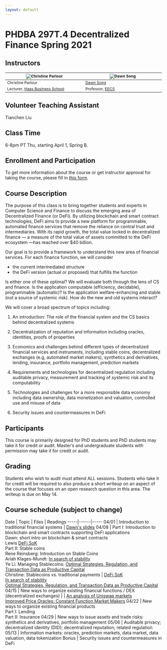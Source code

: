 ```yaml
---
layout: default
---
```


# PHDBA 297T.4 Decentralized Finance Spring 2021

## Instructors

<table style="table-layout: fixed; font-size: 88%;">
  <thead>
    <tr>
      <th style="width: 25%;"><img src="https://vcresearch.berkeley.edu/sites/default/files/styles/faculty_photo_full/public/2018-01/christine_parlour.jpg?itok=MubDXnwu" alt="Christine Parlour"></th>
      <th style="width: 25%;"><img src="https://people.eecs.berkeley.edu/~dawnsong/dawn-berkeley.jpg" alt="Dawn Song"></th>
    </tr>
  </thead>
  <tbody>
    <tr>
      <td>Christine Parlour</td>
      <td><a href="https://people.eecs.berkeley.edu/~dawnsong/">Dawn Song</a></td>
    </tr>
    <tr>
      <td>Lecturer, <a href="http://haas.berkeley.edu/">Haas Business School</a></td>
      <td>Professor, <a href="https://eecs.berkeley.edu/">EECS</a></td>
    </tr>
  </tbody>
</table>

## Volunteer Teaching Assistant

Tianchen Liu

## Class Time

6-8pm PT Thu, starting April 1, Spring B.

## Enrollment and Participation

To get more information about the course or get instructor approval for taking the course, please fill in [this form](https://docs.google.com/forms/d/e/1FAIpQLScoLJB9CR5ZXcx6EgyYvgJkodQqslCEKpUh9GuhxOvrsuIytA/viewform).

## Course Description

The purpose of this class is to bring together students and experts in Computer Science and Finance to discuss the emerging area of Decentralized Finance (or DeFi). By utilizing blockchain and smart contract technologies, DeFi aims to provide a new platform for programmable, automated finance services that remove the reliance on central trust and intermediaries. With its rapid growth, the total value locked in decentralized finance — a measure of the total value of assets committed to the DeFi ecosystem —has reached over $40 billion.

Our goal is to provide a framework to understand this new area of financial services.  For each finance function, we will consider

- the current intermediated structure
- the DeFi version (actual or proposed) that fulfills the function

Is either one of these optimal?  We will evaluate both through the lens of CS and finance. Is the application computable (efficiency, decidable), programmable (automatic)?  Is the application welfare-enhancing and stable (not a source of systemic risk).  How do the new and old systems interact? 

We will cover a broad spectrum of topics including:

1. An introduction: The role of the financial system and the CS basics behind decentralized systems

2. Decentralization of reputation and information including oracles, identities, proofs of properties

3. Economics and challenges behind different types of decentralized financial services and instruments, including stable coins, decentralized exchanges (e.g, automated market makers), synthetics and derivatives, lending, insurance, portfolio management, prediction markets

4. Requirements and technologies for decentralized regulation including auditable privacy, measurement and tracking of systemic risk and its computability

5. Technologies and challenges for a more responsible data economy including data ownership, data monetization and valuation, controlled use and misuse of data

6. Security issues and countermeasures in DeFi

## Participants

This course is primarily designed for PhD students and PhD students may take it for credit or audit.  Master’s and undergraduate students with permission may take it for credit or audit.

## Grading

Students who wish to audit must attend ALL sessions. Students who take it for credit will be required to also produce a short writeup on an aspect of the course that focuses on an open research question in this area. The writeup is due on May 14.

## Course schedule (subject to change)

Date | Topic | Files | Readings
-----|------|-----
04/01 | Introduction to traditional financial systems | [Dawn's slides](./assets/defi-s21-lec1-overview.pdf)
04/08 | Part I: Introduction to blockchain and smart contracts supporting DeFi applications <br/> Dawn: short intro on blockchain & smart contracts <br/> Lewis [DeFi SoK](https://arxiv.org/abs/2101.08778) <br/> Part II: Stable coins <br/> Rene Reinsberg: Introduction on Stable Coins <br/> Ariah Klages-Mundt: [In search of stability](https://arxiv.org/abs/2006.12388) <br/> Ye Li: Managing Stablecoins: [Optimal Strategies, Regulation, and Transaction Data as Productive Capital](https://papers.ssrn.com/sol3/papers.cfm?abstract_id=3757083) <br/> Christine: Stablecoins vs. traditional payments | [DeFi SoK](https://arxiv.org/abs/2101.08778)<br/> [In search of stability](https://arxiv.org/abs/2006.12388) <br/> [Optimal Strategies, Regulation, and Transaction Data as Productive Capital](https://papers.ssrn.com/sol3/papers.cfm?abstract_id=3757083)
04/15 | New ways to organize existing financial functions / DEX (decentralized exchanges) | | [An analysis of Uniswap markets](https://arxiv.org/abs/1911.03380) <br/> [Improved Price Oracles: Constant Function Market Makers](https://arxiv.org/abs/2003.10001)
04/22 | New ways to organize existing financial products <br />Part I: Lending<br />Part II: Insurance
04/29 | New ways to issue assets and trade risks: synthetics and derivatives, portfolio management 
05/06 | Auditable privacy; decentralized identity (DID); decentralized reputation; related regulation
05/13 | Information markets: oracles, prediction markets, data market, data valuation, data tokenization
Bonus | Security issues and countermeasures in DeFi
